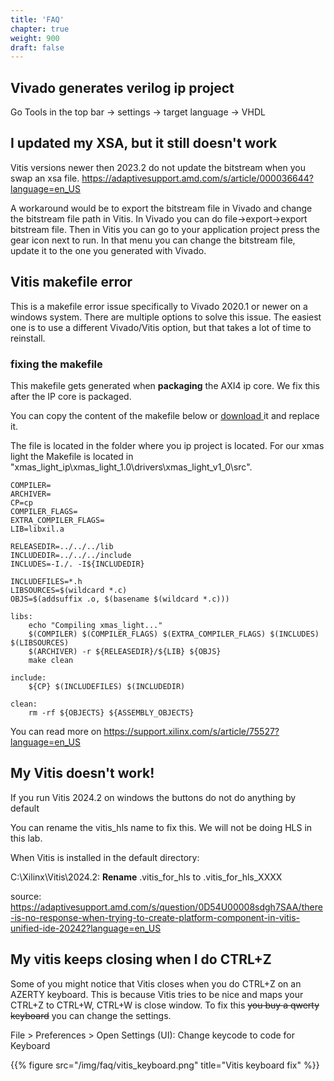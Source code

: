 ```yaml
---
title: 'FAQ'
chapter: true
weight: 900
draft: false
---
```


## Vivado generates verilog ip project

Go Tools in the top bar -> settings -> target language -> VHDL

## I updated my XSA, but it still doesn't work

Vitis versions newer then 2023.2 do not update the bitstream when you swap an xsa file.
<a href="https://adaptivesupport.amd.com/s/article/000036644?language=en_US"> https://adaptivesupport.amd.com/s/article/000036644?language=en_US

A workaround would be to export the bitstream file in Vivado and change the bitstream file path in Vitis.
In Vivado you can do file->export->export bitstream file.
Then in Vitis you can go to your application project press the gear icon next to run.
In that menu you can change the bitstream file, update it to the one you generated with Vivado.


## Vitis makefile error

This is a makefile error issue specifically to Vivado 2020.1 or newer on a windows system. There are multiple options to solve this issue. The easiest one is to use a different Vivado/Vitis option, but that takes a lot of time to reinstall.

### fixing the makefile

This makefile gets generated when **packaging** the AXI4 ip core. We fix this after the IP core is packaged.

You can copy the content of the makefile below or <a href="files/makefile_vitis/Makefile" download> download </a> it and replace it.

The file is located in the folder where you ip project is located. For our xmas light the Makefile is located in "xmas_light_ip\xmas_light_1.0\drivers\xmas_light_v1_0\src".

```
COMPILER=
ARCHIVER=
CP=cp
COMPILER_FLAGS=
EXTRA_COMPILER_FLAGS=
LIB=libxil.a

RELEASEDIR=../../../lib
INCLUDEDIR=../../../include
INCLUDES=-I./. -I${INCLUDEDIR}

INCLUDEFILES=*.h
LIBSOURCES=$(wildcard *.c)
OBJS=$(addsuffix .o, $(basename $(wildcard *.c)))

libs:
	echo "Compiling xmas_light..."
	$(COMPILER) $(COMPILER_FLAGS) $(EXTRA_COMPILER_FLAGS) $(INCLUDES) $(LIBSOURCES)
	$(ARCHIVER) -r ${RELEASEDIR}/${LIB} ${OBJS}
	make clean

include:
	${CP} $(INCLUDEFILES) $(INCLUDEDIR)

clean:
	rm -rf ${OBJECTS} ${ASSEMBLY_OBJECTS}

```

You can read more on <a href="https://support.xilinx.com/s/article/75527?language=en_US"> https://support.xilinx.com/s/article/75527?language=en_US </a>

## My Vitis doesn't work!

If you run Vitis 2024.2 on windows the buttons do not do anything by default

You can rename the vitis_hls name to fix this. We will not be doing HLS in this lab.

When Vitis is installed in the default directory:

C:\Xilinx\Vitis\2024.2: **Rename** .vitis_for_hls to .vitis_for_hls_XXXX

source: <a href="https://adaptivesupport.amd.com/s/question/0D54U00008sdgh7SAA/there-is-no-response-when-trying-to-create-platform-component-in-vitis-unified-ide-20242?language=en_US"> https://adaptivesupport.amd.com/s/question/0D54U00008sdgh7SAA/there-is-no-response-when-trying-to-create-platform-component-in-vitis-unified-ide-20242?language=en_US </a>


## My vitis keeps closing when I do CTRL+Z

Some of you might notice that Vitis closes when you do CTRL+Z on an AZERTY keyboard. This is because Vitis tries to be nice and maps your CTRL+Z to CTRL+W, CTRL+W is close window. To fix this ~~you buy a qwerty keyboard~~ you can change the settings.

File > Preferences > Open Settings (UI): Change keycode to code for Keyboard

{{% figure src="/img/faq/vitis_keyboard.png" title="Vitis keyboard fix" %}}
